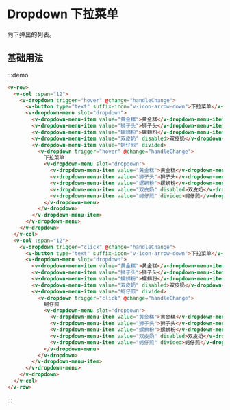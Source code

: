 # Dropdown 下拉菜单

向下弹出的列表。

## 基础用法

:::demo 

```html
<v-row>
  <v-col :span="12">
    <v-dropdown trigger="hover" @change="handleChange">
      <v-button type="text" suffix-icon="v-icon-arrow-down">下拉菜单</v-button>
      <v-dropdown-menu slot="dropdown">
        <v-dropdown-menu-item value="黄金糕">黄金糕</v-dropdown-menu-item>
        <v-dropdown-menu-item value="狮子头">狮子头</v-dropdown-menu-item>
        <v-dropdown-menu-item value="螺蛳粉">螺蛳粉</v-dropdown-menu-item>
        <v-dropdown-menu-item value="双皮奶" disabled>双皮奶</v-dropdown-menu-item>
        <v-dropdown-menu-item value="蚵仔煎" divided>
          <v-dropdown trigger="hover" @change="handleChange">
            下拉菜单
            <v-dropdown-menu slot="dropdown">
              <v-dropdown-menu-item value="黄金糕">黄金糕</v-dropdown-menu-item>
              <v-dropdown-menu-item value="狮子头">狮子头</v-dropdown-menu-item>
              <v-dropdown-menu-item value="螺蛳粉">螺蛳粉</v-dropdown-menu-item>
              <v-dropdown-menu-item value="双皮奶" disabled>双皮奶</v-dropdown-menu-item>
              <v-dropdown-menu-item value="蚵仔煎" divided>蚵仔煎</v-dropdown-menu-item>
            </v-dropdown-menu>
          </v-dropdown>
        </v-dropdown-menu-item>
      </v-dropdown-menu>
    </v-dropdown>
  </v-col>
  <v-col :span="12">
    <v-dropdown trigger="click" @change="handleChange">
      <v-button type="text" suffix-icon="v-icon-arrow-down">下拉菜单</v-button>
      <v-dropdown-menu slot="dropdown">
        <v-dropdown-menu-item value="黄金糕">黄金糕</v-dropdown-menu-item>
        <v-dropdown-menu-item value="狮子头">狮子头</v-dropdown-menu-item>
        <v-dropdown-menu-item value="螺蛳粉">螺蛳粉</v-dropdown-menu-item>
        <v-dropdown-menu-item value="双皮奶" disabled>双皮奶</v-dropdown-menu-item>
        <v-dropdown-menu-item value="蚵仔煎" divided>
          <v-dropdown trigger="click" @change="handleChange">
            蚵仔煎
            <v-dropdown-menu slot="dropdown">
              <v-dropdown-menu-item value="黄金糕">黄金糕</v-dropdown-menu-item>
              <v-dropdown-menu-item value="狮子头">狮子头</v-dropdown-menu-item>
              <v-dropdown-menu-item value="螺蛳粉">螺蛳粉</v-dropdown-menu-item>
              <v-dropdown-menu-item value="双皮奶" disabled>双皮奶</v-dropdown-menu-item>
              <v-dropdown-menu-item value="蚵仔煎" divided>蚵仔煎</v-dropdown-menu-item>
            </v-dropdown-menu>
          </v-dropdown>
        </v-dropdown-menu-item>
      </v-dropdown-menu>
    </v-dropdown>
  </v-col>
</v-row>
```
:::

<script>
  import Row from '@/components/row';
  import Col from '@/components/col';
  import Button from '@/components/button';
  import Dropdown from '@/components/dropdown';
  import DropdownMenu from '@/components/dropdown-menu';
  import DropdownMenuItem from '@/components/dropdown-menu-item';

  export default {
    components: {
      VRow: Row,
      VCol: Col,
      VButton: Button,
      VDropdown: Dropdown,
      VDropdownMenu: DropdownMenu,
      VDropdownMenuItem: DropdownMenuItem,
    },
    data() {
      return {
      };
    },
    methods: {
      handleChange(value) {
        console.log(value);
      },
    },
  };
</script>